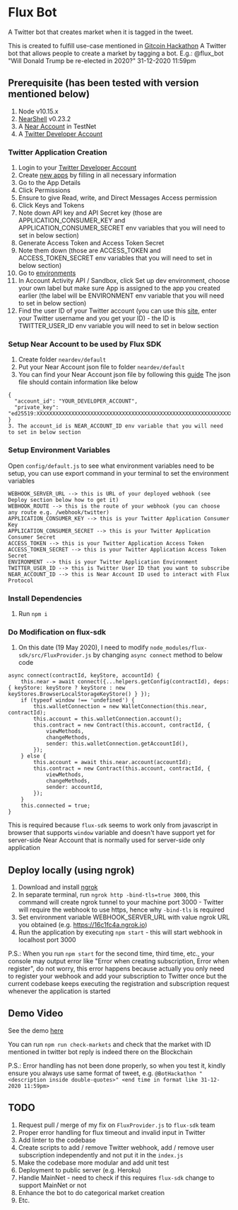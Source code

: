 # Flux Bot
A Twitter bot that creates market when it is tagged in the tweet.

This is created to fulfill use-case mentioned in [Gitcoin Hackathon](https://gitcoin.co/issue/nearprotocol/ready-layer-one-hackathon/8/4311)
A Twitter bot that allows people to create a market by tagging a bot. E.g.: @flux_bot "Will Donald Trump be re-elected in 2020?" 31-12-2020 11:59pm

## Prerequisite (has been tested with version mentioned below)
1. Node v10.15.x
2. [NearShell](https://docs.near.org/docs/development/near-clitool) v0.23.2
3. A [Near Account](https://docs.near.org/docs/local-setup/create-account) in TestNet
4. A [Twitter Developer Account](https://developer.twitter.com/en)

### Twitter Application Creation
1. Login to your [Twitter Developer Account](https://developer.twitter.com/en)
2. Create [new apps](https://developer.twitter.com/en/apps) by filling in all necessary information
3. Go to the App Details
4. Click Permissions
5. Ensure to give Read, write, and Direct Messages Access permission
6. Click Keys and Tokens
7. Note down API key and API Secret key (those are APPLICATION_CONSUMER_KEY and APPLICATION_CONSUMER_SECRET env variables that you will need to set in below section)
8. Generate Access Token and Access Token Secret
9. Note them down (those are ACCESS_TOKEN and ACCESS_TOKEN_SECRET env variables that you will need to set in below section)
10. Go to [environments](https://developer.twitter.com/en/account/environments)
11. In Account Activity API / Sandbox, click Set up dev environment, choose your own label but make sure App is assigned to the app you created earlier (the label will be ENVIRONMENT env variable that you will need to set in below section)
12. Find the user ID of your Twitter account (you can use this [site](https://codeofaninja.com/tools/find-twitter-id), enter your Twitter username and you get your ID) - the ID is TWITTER_USER_ID env variable you will need to set in below section

### Setup Near Account to be used by Flux SDK
1. Create folder `neardev/default`
2. Put your Near Account json file to folder `neardev/default`
3. You can find your Near Account json file by following this [guide](https://docs.near.org/docs/roles/developer/examples/near-api-js/guides#authenticating-with-near-shell)
The json file should contain information like below
```
{
  "account_id": "YOUR_DEVELOPER_ACCOUNT",
  "private_key": "ed25519:XXXXXXXXXXXXXXXXXXXXXXXXXXXXXXXXXXXXXXXXXXXXXXXXXXXXXXXXXXXXXXXXXXXXXXXXXXXXXXXXXXXXXXXX"
}
3. The account_id is NEAR_ACCOUNT_ID env variable that you will need to set in below section
```

### Setup Environment Variables
Open `config/default.js` to see what environment variables need to be setup, you can use export command in your terminal to set the environment variables

```
WEBHOOK_SERVER_URL --> this is URL of your deployed webhook (see Deploy section below how to get it)
WEBHOOK_ROUTE --> this is the route of your webhook (you can choose any route e.g. /webhook/twitter)
APPLICATION_CONSUMER_KEY --> this is your Twitter Application Consumer Key
APPLICATION_CONSUMER_SECRET --> this is your Twitter Application Consumer Secret
ACCESS_TOKEN --> this is your Twitter Application Access Token
ACCESS_TOKEN_SECRET --> this is your Twitter Application Access Token Secret
ENVIRONMENT --> this is your Twitter Application Environment
TWITTER_USER_ID --> this is Twitter User ID that you want to subscribe
NEAR_ACCOUNT_ID --> this is Near Account ID used to interact with Flux Protocol
```
### Install Dependencies
1. Run `npm i`

### Do Modification on flux-sdk
1. On this date (19 May 2020), I need to modify `node_modules/flux-sdk/src/FluxProvider.js` by changing `async connect` method to below code
```
async connect(contractId, keyStore, accountId) {
    this.near = await connect({...helpers.getConfig(contractId), deps: { keyStore: keyStore ? keyStore : new keyStores.BrowserLocalStorageKeyStore() } });
    if (typeof window !== 'undefined') {
        this.walletConnection = new WalletConnection(this.near, contractId);
        this.account = this.walletConnection.account();
        this.contract = new Contract(this.account, contractId, {
            viewMethods,
            changeMethods,
            sender: this.walletConnection.getAccountId(),
        });
    } else {
        this.account = await this.near.account(accountId);
        this.contract = new Contract(this.account, contractId, {
            viewMethods,
            changeMethods,
            sender: accountId,
        });
    }
    this.connected = true;
}
```
This is required because `flux-sdk` seems to work only from javascript in browser that supports `window` variable and doesn't have support yet for server-side Near Account that is normally used for server-side only application

## Deploy locally (using ngrok)
1. Download and install [ngrok](https://ngrok.com/download)
2. In separate terminal, run `ngrok http -bind-tls=true 3000`, this command will create ngrok tunnel to your machine port 3000 - Twitter will require the webhook to use https, hence why `-bind-tls` is required
3. Set environment variable WEBHOOK_SERVER_URL with value ngrok URL you obtained (e.g. https://16c1fc4a.ngrok.io)
4. Run the application by executing `npm start` - this will start webhook in localhost port 3000

P.S.: When you run `npm start` for the second time, third time, etc., your console may output error like "Error when creating subscription, Error when register", do not worry, this error happens because actually you only need to register your webhook and add your subscription to Twitter once but the current codebase keeps executing the registration and subscription request whenever the application is started

## Demo Video
See the demo [here](https://drive.google.com/file/d/1d5BuZ-YFvxjBZ_vczTKXZ2HVJo4tn_J4/view?usp=sharing)

You can run `npm run check-markets` and check that the market with ID mentioned in twitter bot reply is indeed there on the Blockchain

P.S.: Error handling has not been done properly, so when you test it, kindly ensure you always use same format of tweet, e.g. `@BotHackathon "<description inside double-quotes>" <end time in format like 31-12-2020 11:59pm>`

## TODO
1. Request pull / merge of my fix on `FluxProvider.js` to `flux-sdk` team
2. Proper error handling for flux timeout and invalid input in Twitter
3. Add linter to the codebase
4. Create scripts to add / remove Twitter webhook, add / remove user subscription independently and not put it in the `index.js`
5. Make the codebase more modular and add unit test
6. Deployment to public server (e.g. Heroku)
7. Handle MainNet - need to check if this requires `flux-sdk` change to support MainNet or not
8. Enhance the bot to do categorical market creation
9. Etc.
